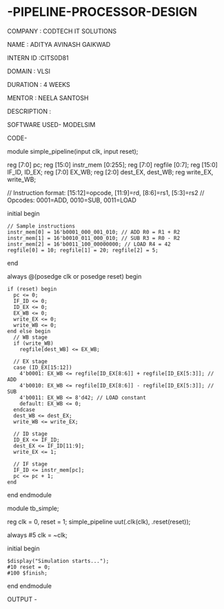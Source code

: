 # -PIPELINE-PROCESSOR-DESIGN

COMPANY : CODTECH IT SOLUTIONS

NAME : ADITYA AVINASH GAIKWAD

INTERN ID :CITS0D81

DOMAIN : VLSI

DURATION : 4 WEEKS

MENTOR : NEELA SANTOSH

DESCRIPTION :

SOFTWARE USED- MODELSIM

CODE-


module simple_pipeline(input clk, input reset);

  reg [7:0] pc;
  reg [15:0] instr_mem [0:255];
  reg [7:0] regfile [0:7];
  reg [15:0] IF_ID, ID_EX;
  reg [7:0] EX_WB;
  reg [2:0] dest_EX, dest_WB;
  reg write_EX, write_WB;

  // Instruction format: [15:12]=opcode, [11:9]=rd, [8:6]=rs1, [5:3]=rs2
  // Opcodes: 0001=ADD, 0010=SUB, 0011=LOAD

  
  initial begin
  
    // Sample instructions
    instr_mem[0] = 16'b0001_000_001_010; // ADD R0 = R1 + R2
    instr_mem[1] = 16'b0010_011_000_010; // SUB R3 = R0 - R2
    instr_mem[2] = 16'b0011_100_00000000; // LOAD R4 = 42
    regfile[0] = 10; regfile[1] = 20; regfile[2] = 5;
  end

  always @(posedge clk or posedge reset) begin
    
    if (reset) begin
      pc <= 0;
      IF_ID <= 0;
      ID_EX <= 0;
      EX_WB <= 0;
      write_EX <= 0;
      write_WB <= 0;
    end else begin
      // WB stage
      if (write_WB)
        regfile[dest_WB] <= EX_WB;

      // EX stage
      case (ID_EX[15:12])
        4'b0001: EX_WB <= regfile[ID_EX[8:6]] + regfile[ID_EX[5:3]]; // ADD
        4'b0010: EX_WB <= regfile[ID_EX[8:6]] - regfile[ID_EX[5:3]]; // SUB
        4'b0011: EX_WB <= 8'd42; // LOAD constant
        default: EX_WB <= 0;
      endcase
      dest_WB <= dest_EX;
      write_WB <= write_EX;

      // ID stage
      ID_EX <= IF_ID;
      dest_EX <= IF_ID[11:9];
      write_EX <= 1;

      // IF stage
      IF_ID <= instr_mem[pc];
      pc <= pc + 1;
    end
  end
endmodule

module tb_simple;

  reg clk = 0, reset = 1;
  simple_pipeline uut(.clk(clk), .reset(reset));

  always #5 clk = ~clk;

  initial begin
  
    $display("Simulation starts...");
    #10 reset = 0;
    #100 $finish;
  end
endmodule

OUTPUT - 

